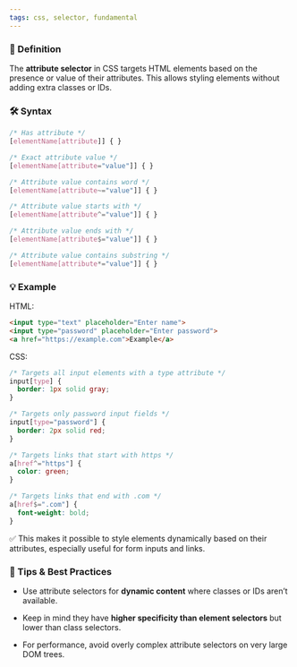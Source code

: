 ```yaml
---
tags: css, selector, fundamental
---
```


### 📖 Definition

The **attribute selector** in CSS targets HTML elements based on the presence or value of their attributes. This allows styling elements without adding extra classes or IDs.

### 🛠️ Syntax

```css
/* Has attribute */
[elementName[attribute]] { }

/* Exact attribute value */
[elementName[attribute="value"]] { }

/* Attribute value contains word */
[elementName[attribute~="value"]] { }

/* Attribute value starts with */
[elementName[attribute^="value"]] { }

/* Attribute value ends with */
[elementName[attribute$="value"]] { }

/* Attribute value contains substring */
[elementName[attribute*="value"]] { }
```

### 💡 Example

HTML:

```html
<input type="text" placeholder="Enter name">
<input type="password" placeholder="Enter password">
<a href="https://example.com">Example</a>
```

CSS:

```css
/* Targets all input elements with a type attribute */
input[type] {
  border: 1px solid gray;
}

/* Targets only password input fields */
input[type="password"] {
  border: 2px solid red;
}

/* Targets links that start with https */
a[href^="https"] {
  color: green;
}

/* Targets links that end with .com */
a[href$=".com"] {
  font-weight: bold;
}
```

✅ This makes it possible to style elements dynamically based on their attributes, especially useful for form inputs and links.

### 📝 Tips & Best Practices

- Use attribute selectors for **dynamic content** where classes or IDs aren’t available.
    
- Keep in mind they have **higher specificity than element selectors** but lower than class selectors.
    
- For performance, avoid overly complex attribute selectors on very large DOM trees.